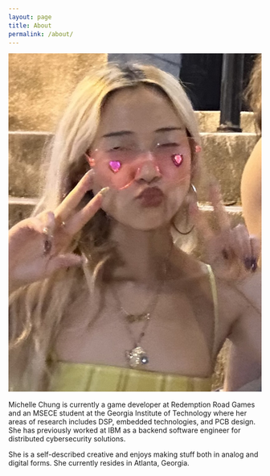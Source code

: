 ```yaml
---
layout: page
title: About
permalink: /about/
---
```

<img src="/about.jpg"/>

Michelle Chung is currently a game developer at Redemption Road Games and an MSECE student at the Georgia Institute of Technology where her areas of research includes DSP, embedded technologies, and PCB design. She has previously worked at IBM as a backend software engineer for distributed cybersecurity solutions.

She is a self-described creative and enjoys making stuff both in analog and digital forms. She currently resides in Atlanta, Georgia.
